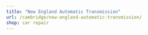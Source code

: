 ```yaml
---
title: "New England Automatic Transmission"
url: /cambridge/new-england-automatic-transmission/
shop: car repair
---
```

